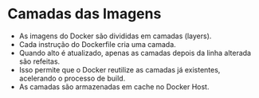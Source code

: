 # Camadas das Imagens

- As imagens do Docker são divididas em camadas (layers).
- Cada instrução do Dockerfile cria uma camada.
- Quando alto é atualizado, apenas as camadas depois da linha alterada são refeitas.
- Isso permite que o Docker reutilize as camadas já existentes, acelerando o processo de build.
- As camadas são armazenadas em cache no Docker Host.


